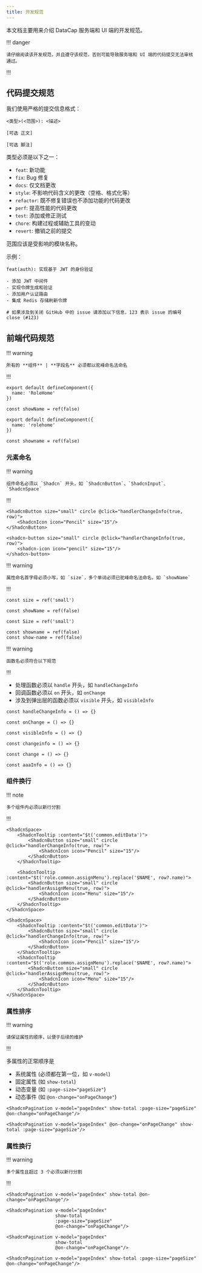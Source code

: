 ```yaml
---
title: 开发规范
---
```


本文档主要用来介绍 DataCap 服务端和 UI 端的开发规范。

!!! danger

    请仔细阅读该开发规范，并且遵守该规范，否则可能导致服务端和 UI 端的代码提交无法审核通过。
!!!

## 代码提交规范

我们使用严格的提交信息格式：

```
<类型>(<范围>): <描述>

[可选 正文]

[可选 脚注]
```

类型必须是以下之一：

- `feat`: 新功能
- `fix`: Bug 修复
- `docs`: 仅文档更改
- `style`: 不影响代码含义的更改（空格、格式化等）
- `refactor`: 既不修复错误也不添加功能的代码更改
- `perf`: 提高性能的代码更改
- `test`: 添加或修正测试
- `chore`: 构建过程或辅助工具的变动
- `revert`: 撤销之前的提交

范围应该是受影响的模块名称。

示例：
```
feat(auth): 实现基于 JWT 的身份验证

- 添加 JWT 中间件
- 实现令牌生成和验证
- 添加用户认证路由
- 集成 Redis 存储刷新令牌

# 如果涉及到关闭 GitHub 中的 issue 请添加以下信息，123 表示 issue 的编号
close (#123)
```

## 前端代码规范

!!! warning

    所有的 **组件** | **字段名** 必须都以驼峰命名法命名
!!!

``` vue title="正确示例"
export default defineComponent({
  name: 'RoleHome'
})

const showName = ref(false)
```

``` vue title="错误示例"
export default defineComponent({
  name: 'rolehome'
})

const showname = ref(false)
```

### 元素命名

!!! warning

    组件命名必须以 `Shadcn` 开头，如 `ShadcnButton`、`ShadcnInput`、`ShadcnSpace`
!!!

``` vue title="正确示例"
<ShadcnButton size="small" circle @click="handlerChangeInfo(true, row)">
    <ShadcnIcon icon="Pencil" size="15"/>
</ShadcnButton>
```

``` vue title="错误示例"
<shadcn-button size="small" circle @click="handlerChangeInfo(true, row)">
    <shadcn-icon icon="pencil" size="15"/>
</shadcn-button>
```

!!! warning

    属性命名首字母必须小写，如 `size`，多个单词必须已驼峰命名法命名，如 `showName`
!!!

``` vue title="正确示例"
const size = ref('small')

const showName = ref(false)
```

``` vue title="错误示例"
const Size = ref('small')

const showname = ref(false)
const show-name = ref(false)
```

!!! warning

    函数名必须符合以下规范
!!!

- 处理函数必须以 `handle` 开头，如 `handleChangeInfo`
- 回调函数必须以 `on` 开头，如 `onChange`
- 涉及到弹出层的函数必须以 `visible` 开头，如 `visibleInfo`

``` vue title="正确示例"
const handleChangeInfo = () => {}

const onChange = () => {}

const visibleInfo = () => {}
```

``` vue title="错误示例"
const changeinfo = () => {}

const change = () => {}

const aaaInfo = () => {}
```

### 组件换行

!!! note

    多个组件内必须以新行分割
!!!

``` vue title="正确示例"
<ShadcnSpace>
    <ShadcnTooltip :content="$t('common.editData')">
        <ShadcnButton size="small" circle @click="handlerChangeInfo(true, row)">
            <ShadcnIcon icon="Pencil" size="15"/>
        </ShadcnButton>
    </ShadcnTooltip>

    <ShadcnTooltip :content="$t('role.common.assignMenu').replace('$NAME', row?.name)">
        <ShadcnButton size="small" circle @click="handlerAssignMenu(true, row)">
            <ShadcnIcon icon="Menu" size="15"/>
        </ShadcnButton>
    </ShadcnTooltip>
</ShadcnSpace>
```

``` vue title="错误示例"
<ShadcnSpace>
    <ShadcnTooltip :content="$t('common.editData')">
        <ShadcnButton size="small" circle @click="handlerChangeInfo(true, row)">
            <ShadcnIcon icon="Pencil" size="15"/>
        </ShadcnButton>
    </ShadcnTooltip>
    <ShadcnTooltip :content="$t('role.common.assignMenu').replace('$NAME', row?.name)">
        <ShadcnButton size="small" circle @click="handlerAssignMenu(true, row)">
            <ShadcnIcon icon="Menu" size="15"/>
        </ShadcnButton>
    </ShadcnTooltip>
</ShadcnSpace>
```

### 属性排序

!!! warning

    请保证属性的顺序，以便于后续的维护
!!!

多属性的正常顺序是

- 系统属性 (必须都在第一位，如 `v-model`)
- 固定属性 (如 `show-total`)
- 动态变量 (如 `:page-size="pageSize"`)
- 动态事件 (如 `@on-change="onPageChange"`)

``` vue title="正确示例"
<ShadcnPagination v-model="pageIndex" show-total :page-size="pageSize" @on-change="onPageChange"/>
```

``` vue title="错误示例"
<ShadcnPagination v-model="pageIndex" @on-change="onPageChange" show-total :page-size="pageSize"/>
```

### 属性换行

!!! warning

    多个属性且超过 3 个必须以新行分割
!!!

``` vue title="正确示例"
<ShadcnPagination v-model="pageIndex" show-total @on-change="onPageChange"/>
                  
<ShadcnPagination v-model="pageIndex"
                  show-total
                  :page-size="pageSize"
                  @on-change="onPageChange"/>
```

``` vue title="错误示例"
<ShadcnPagination v-model="pageIndex"
                  show-total
                  @on-change="onPageChange"/>

<ShadcnPagination v-model="pageIndex" show-total :page-size="pageSize" @on-change="onPageChange"/>
```
